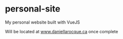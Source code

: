 # personal-site
My personal website built with VueJS

Will be located at www.daniellarocque.ca once complete
